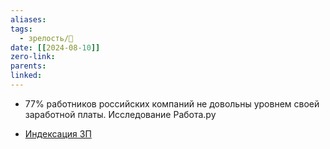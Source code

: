 ```yaml
---
aliases: 
tags:
  - зрелость/🌱
date: [[2024-08-10]]
zero-link: 
parents: 
linked:
---
```

- 77% работников российских компаний не довольны уровнем своей заработной платы. Исследование Работа.ру

- [Индексация ЗП](Индексация%20ЗП.md)